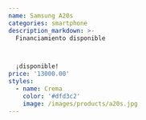 ```yaml
---
name: Samsung A20s
categories: smartphone
description_markdown: >-
  Financiamiento disponible



  ¡disponible!
price: '13000.00'
styles:
  - name: Crema
    color: '#dfd3c2'
    image: /images/products/a20s.jpg
---
```


